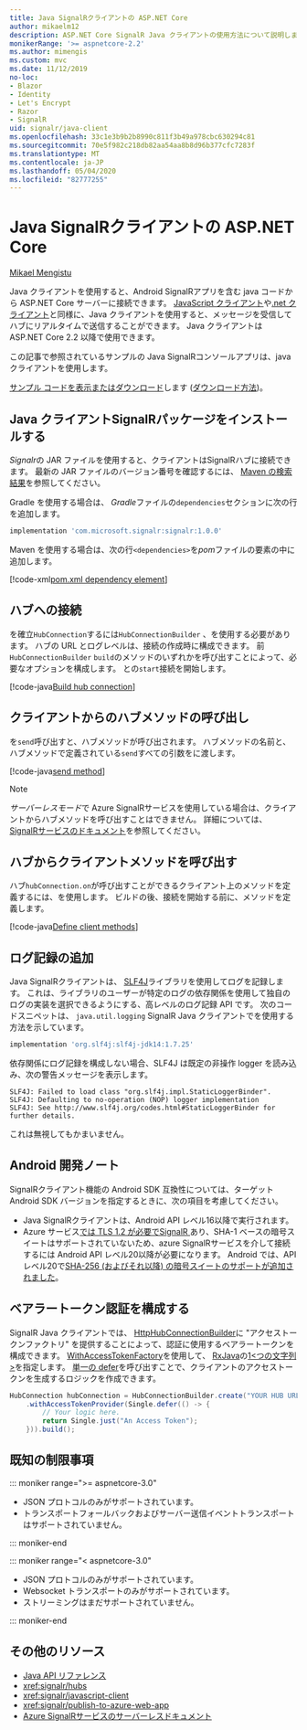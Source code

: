 ```yaml
---
title: Java SignalRクライアントの ASP.NET Core
author: mikaelm12
description: ASP.NET Core SignalR Java クライアントの使用方法について説明します。
monikerRange: '>= aspnetcore-2.2'
ms.author: mimengis
ms.custom: mvc
ms.date: 11/12/2019
no-loc:
- Blazor
- Identity
- Let's Encrypt
- Razor
- SignalR
uid: signalr/java-client
ms.openlocfilehash: 33c1e3b9b2b8990c811f3b49a978cbc630294c81
ms.sourcegitcommit: 70e5f982c218db82aa54aa8b8d96b377cfc7283f
ms.translationtype: MT
ms.contentlocale: ja-JP
ms.lasthandoff: 05/04/2020
ms.locfileid: "82777255"
---
```

# <a name="aspnet-core-signalr-java-client"></a>Java SignalRクライアントの ASP.NET Core

[Mikael Mengistu](https://twitter.com/MikaelM_12)

Java クライアントを使用すると、Android SignalRアプリを含む java コードから ASP.NET Core サーバーに接続できます。 [JavaScript クライアント](xref:signalr/javascript-client)や[.net クライアント](xref:signalr/dotnet-client)と同様に、Java クライアントを使用すると、メッセージを受信してハブにリアルタイムで送信することができます。 Java クライアントは ASP.NET Core 2.2 以降で使用できます。

この記事で参照されているサンプルの Java SignalRコンソールアプリは、java クライアントを使用します。

[サンプル コードを表示またはダウンロード](https://github.com/dotnet/AspNetCore.Docs/tree/master/aspnetcore/signalr/java-client/sample)します ([ダウンロード方法](xref:index#how-to-download-a-sample))。

## <a name="install-the-signalr-java-client-package"></a>Java クライアントSignalRパッケージをインストールする

*Signalr*の JAR ファイルを使用すると、クライアントはSignalRハブに接続できます。 最新の JAR ファイルのバージョン番号を確認するには、 [Maven の検索結果](https://search.maven.org/search?q=g:com.microsoft.signalr%20AND%20a:signalr)を参照してください。

Gradle を使用する場合は、 *Gradle*ファイルの`dependencies`セクションに次の行を追加します。

```gradle
implementation 'com.microsoft.signalr:signalr:1.0.0'
```

Maven を使用する場合は、次の行`<dependencies>`を*pom*ファイルの要素の中に追加します。

[!code-xml[pom.xml dependency element](java-client/sample/pom.xml?name=snippet_dependencyElement)]

## <a name="connect-to-a-hub"></a>ハブへの接続

を確立`HubConnection`するには`HubConnectionBuilder` 、を使用する必要があります。 ハブの URL とログレベルは、接続の作成時に構成できます。 前`HubConnectionBuilder` `build`のメソッドのいずれかを呼び出すことによって、必要なオプションを構成します。 との`start`接続を開始します。

[!code-java[Build hub connection](java-client/sample/src/main/java/Chat.java?range=16-17)]

## <a name="call-hub-methods-from-client"></a>クライアントからのハブメソッドの呼び出し

を`send`呼び出すと、ハブメソッドが呼び出されます。 ハブメソッドの名前と、ハブメソッドで定義されている`send`すべての引数をに渡します。

[!code-java[send method](java-client/sample/src/main/java/Chat.java?range=28)]

> [!NOTE]
> *サーバーレスモード*で Azure SignalRサービスを使用している場合は、クライアントからハブメソッドを呼び出すことはできません。 詳細については、 [ SignalRサービスのドキュメント](/azure/azure-signalr/signalr-concept-serverless-development-config)を参照してください。

## <a name="call-client-methods-from-hub"></a>ハブからクライアントメソッドを呼び出す

ハブ`hubConnection.on`が呼び出すことができるクライアント上のメソッドを定義するには、を使用します。 ビルドの後、接続を開始する前に、メソッドを定義します。

[!code-java[Define client methods](java-client/sample/src/main/java/Chat.java?range=19-21)]

## <a name="add-logging"></a>ログ記録の追加

Java SignalRクライアントは、 [SLF4J](https://www.slf4j.org/)ライブラリを使用してログを記録します。 これは、ライブラリのユーザーが特定のログの依存関係を使用して独自のログの実装を選択できるようにする、高レベルのログ記録 API です。 次のコードスニペットは、 `java.util.logging` SignalR Java クライアントでを使用する方法を示しています。

```gradle
implementation 'org.slf4j:slf4j-jdk14:1.7.25'
```

依存関係にログ記録を構成しない場合、SLF4J は既定の非操作 logger を読み込み、次の警告メッセージを表示します。

```
SLF4J: Failed to load class "org.slf4j.impl.StaticLoggerBinder".
SLF4J: Defaulting to no-operation (NOP) logger implementation
SLF4J: See http://www.slf4j.org/codes.html#StaticLoggerBinder for further details.
```

これは無視してもかまいません。

## <a name="android-development-notes"></a>Android 開発ノート

SignalRクライアント機能の Android SDK 互換性については、ターゲット Android SDK バージョンを指定するときに、次の項目を考慮してください。

* Java SignalRクライアントは、Android API レベル16以降で実行されます。
* Azure サービス[では TLS 1.2 が必要でSignalR ](/azure/azure-signalr/signalr-overview)あり、SHA-1 ベースの暗号スイートはサポートされていないため、azure SignalRサービスを介して接続するには Android API レベル20以降が必要になります。 Android では、API レベル20で[SHA-256 (およびそれ以降) の暗号スイートのサポートが追加されました](https://developer.android.com/reference/javax/net/ssl/SSLSocket)。

## <a name="configure-bearer-token-authentication"></a>ベアラートークン認証を構成する

SignalR Java クライアントでは、 [HttpHubConnectionBuilder](/java/api/com.microsoft.signalr._http_hub_connection_builder?view=aspnet-signalr-java)に "アクセストークンファクトリ" を提供することによって、認証に使用するベアラートークンを構成できます。 [WithAccessTokenFactory](/java/api/com.microsoft.signalr._http_hub_connection_builder.withaccesstokenprovider?view=aspnet-signalr-java#com_microsoft_signalr__http_hub_connection_builder_withAccessTokenProvider_Single_String__)を使用して、 [RxJava](https://github.com/ReactiveX/RxJava)の[1\<つの文字列>](https://reactivex.io/documentation/single.html)を指定します。 [単一の defer](https://reactivex.io/RxJava/javadoc/io/reactivex/Single.html#defer-java.util.concurrent.Callable-)を呼び出すことで、クライアントのアクセストークンを生成するロジックを作成できます。

```java
HubConnection hubConnection = HubConnectionBuilder.create("YOUR HUB URL HERE")
    .withAccessTokenProvider(Single.defer(() -> {
        // Your logic here.
        return Single.just("An Access Token");
    })).build();
```

## <a name="known-limitations"></a>既知の制限事項

::: moniker range=">= aspnetcore-3.0"

* JSON プロトコルのみがサポートされています。
* トランスポートフォールバックおよびサーバー送信イベントトランスポートはサポートされていません。

::: moniker-end

::: moniker range="< aspnetcore-3.0"

* JSON プロトコルのみがサポートされています。
* Websocket トランスポートのみがサポートされています。
* ストリーミングはまだサポートされていません。

::: moniker-end

## <a name="additional-resources"></a>その他のリソース

* [Java API リファレンス](/java/api/com.microsoft.signalr?view=aspnet-signalr-java)
* <xref:signalr/hubs>
* <xref:signalr/javascript-client>
* <xref:signalr/publish-to-azure-web-app>
* [Azure SignalRサービスのサーバーレスドキュメント](/azure/azure-signalr/signalr-concept-serverless-development-config)
